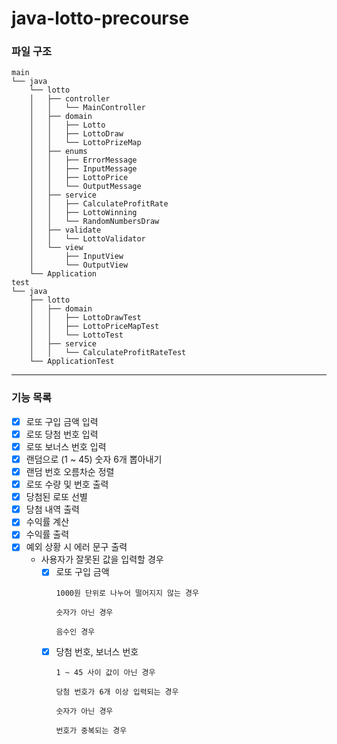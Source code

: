 # java-lotto-precourse

### **파일 구조**

```
main
└── java
    └── lotto
    │   ├── controller
    │   │   └── MainController
    │   ├── domain
    │   │   ├── Lotto
    │   │   ├── LottoDraw
    │   │   └── LottoPrizeMap
    │   ├── enums
    │   │   ├── ErrorMessage
    │   │   ├── InputMessage
    │   │   ├── LottoPrice
    │   │   └── OutputMessage
    │   ├── service
    │   │   ├── CalculateProfitRate
    │   │   ├── LottoWinning
    │   │   └── RandomNumbersDraw
    │   ├── validate
    │   │   └── LottoValidator
    │   └── view
    │       ├── InputView
    │       └── OutputView
    └── Application
test
└── java
    ├── lotto
    │   ├── domain
    │   │   ├── LottoDrawTest
    │   │   ├── LottoPriceMapTest
    │   │   └── LottoTest
    │   ├── service
    │   │   └── CalculateProfitRateTest
    └── ApplicationTest
```
---
### **기능 목록**

- [x]  로또 구입 금액 입력
- [x]  로또 당첨 번호 입력
- [x]  로또 보너스 번호 입력
- [x]  랜덤으로 (1 ~ 45) 숫자 6개 뽑아내기
- [x]  랜덤 번호 오름차순 정렬
- [x]  로또 수량 및 번호 출력
- [x]  당첨된 로또 선별
- [x]  당첨 내역 출력
- [x]  수익률 계산
- [x]  수익률 출력
- [x]  예외 상황 시 에러 문구 출력
    - 사용자가 잘못된 값을 입력할 경우
        - [x] 로또 구입 금액
          ```
          1000원 단위로 나누어 떨어지지 않는 경우

          숫자가 아닌 경우

          음수인 경우
          ```
        - [x] 당첨 번호, 보너스 번호
          ```
          1 ~ 45 사이 값이 아닌 경우

          당첨 번호가 6개 이상 입력되는 경우

          숫자가 아닌 경우

          번호가 중복되는 경우
          ```